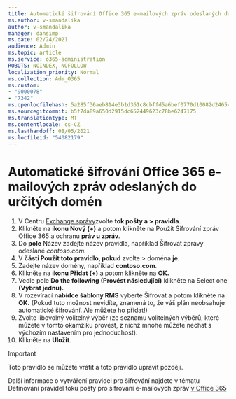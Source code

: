 ```yaml
---
title: Automatické šifrování Office 365 e-mailových zpráv odeslaných do určitých domén
ms.author: v-smandalika
author: v-smandalika
manager: dansimp
ms.date: 02/24/2021
audience: Admin
ms.topic: article
ms.service: o365-administration
ROBOTS: NOINDEX, NOFOLLOW
localization_priority: Normal
ms.collection: Adm_O365
ms.custom:
- "9000078"
- "7342"
ms.openlocfilehash: 5a285f36aeb814e3b1d361c8cbffd5a6bef0770d10082d24654c7bbda59ce65b
ms.sourcegitcommit: b5f7da89a650d2915dc652449623c78be6247175
ms.translationtype: MT
ms.contentlocale: cs-CZ
ms.lasthandoff: 08/05/2021
ms.locfileid: "54082179"
---
```

# <a name="automatically-encrypt-office-365-email-messages-sent-to-certain-domains"></a>Automatické šifrování Office 365 e-mailových zpráv odeslaných do určitých domén

1. V Centru [Exchange správy](https://outlook.office365.com/ecp/)zvolte **tok pošty a > pravidla**. 
2. Klikněte na **ikonu Nový (+)** a potom klikněte na Použít Šifrování zpráv Office 365 a ochranu **práv u zpráv**.
3. Do **pole** Název zadejte název pravidla, například Šifrovat zprávy odeslané *contoso.com.*
4. V **části Použít toto pravidlo, pokud** zvolte > doména **je**. 
5. Zadejte název domény, například **contoso.com**.
6. Klikněte na **ikonu Přidat (+)** a potom klikněte na **OK.**
7. Vedle pole **Do the following (Provést následující)** klikněte na Select one **(Vybrat jednu).** 
8. V rozevírací **nabídce šablony RMS** vyberte Šifrovat a potom klikněte na **OK.**  (Pokud tuto možnost nevidíte, znamená to, že váš plán neobsahuje automatické šifrování. Ale můžete ho přidat!)
9. Zvolte libovolný volitelný výběr (ze seznamu volitelných výběrů, které můžete v tomto okamžiku provést, z nichž mnohé můžete nechat s výchozím nastavením pro jednoduchost).
10. Klikněte na **Uložit**.

> [!IMPORTANT]
> Toto pravidlo se můžete vrátit a toto pravidlo upravit později.

Další informace o vytváření pravidel pro šifrování najdete v tématu Definování pravidel toku pošty pro šifrování e-mailových zpráv [v Office 365](https://docs.microsoft.com/microsoft-365/compliance/define-mail-flow-rules-to-encrypt-email)